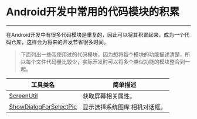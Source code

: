# Android开发中常用的代码模块的积累
---

在Android开发中有很多代码模块是重复的，因此可以将其积累起来，成为一个代码仓库，这样会为将来的开发节省很多时间。

> 下面列出一些我使用过的代码模块，因为想将每个模块的功能描述清楚，所以每个文件代码量比较少，实际开发时可以将多个类似功能的模块整合到一起。

工具类名 | 简单描述 
---------------- | ------------- 
[ScreenUtil](categories/ScreenUtil.java) | 获取屏幕相关属性。
[ShowDialogForSelectPic](categories/ShowDialogForSelectPic.java) | 显示选择系统图库 相机对话框。 
